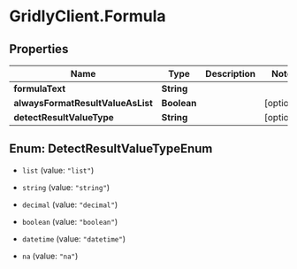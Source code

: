 # GridlyClient.Formula

## Properties

Name | Type | Description | Notes
------------ | ------------- | ------------- | -------------
**formulaText** | **String** |  | 
**alwaysFormatResultValueAsList** | **Boolean** |  | [optional] 
**detectResultValueType** | **String** |  | [optional] 



## Enum: DetectResultValueTypeEnum


* `list` (value: `"list"`)

* `string` (value: `"string"`)

* `decimal` (value: `"decimal"`)

* `boolean` (value: `"boolean"`)

* `datetime` (value: `"datetime"`)

* `na` (value: `"na"`)




